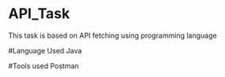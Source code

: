 # API_Task
This task is based on API fetching using programming language

#Language Used
Java

#Tools used
Postman
 
